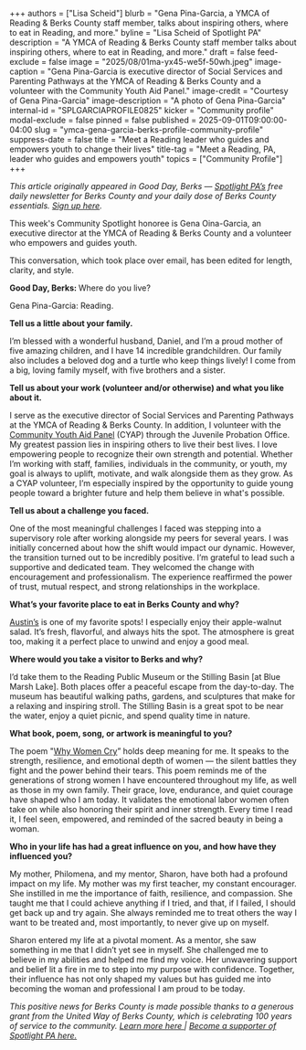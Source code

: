 +++
authors = ["Lisa Scheid"]
blurb = "Gena Pina-Garcia, a YMCA of Reading & Berks County staff member, talks about inspiring others, where to eat in Reading, and more."
byline = "Lisa Scheid of Spotlight PA"
description = "A YMCA of Reading & Berks County staff member talks about inspiring others, where to eat in Reading, and more."
draft = false
feed-exclude = false
image = "2025/08/01ma-yx45-we5f-50wh.jpeg"
image-caption = "Gena Pina-Garcia is executive director of Social Services and Parenting Pathways at the YMCA of Reading & Berks County and a volunteer with the Community Youth Aid Panel."
image-credit = "Courtesy of Gena Pina-Garcia"
image-description = "A photo of Gena Pina-Garcia"
internal-id = "SPLGARCIAPROFILE0825"
kicker = "Community profile"
modal-exclude = false
pinned = false
published = 2025-09-01T09:00:00-04:00
slug = "ymca-gena-garcia-berks-profile-community-profile"
suppress-date = false
title = "Meet a Reading leader who guides and empowers youth to change their lives"
title-tag = "Meet a Reading, PA, leader who guides and empowers youth"
topics = ["Community Profile"]
+++

<em>This article originally appeared in Good Day, Berks — </em><a href="https://www.spotlightpa.org/"><em>Spotlight PA’s</em></a><em> free daily newsletter for Berks County and your daily dose of Berks County essentials. </em><a href="https://www.spotlightpa.org/newsletters/gooddayberks/"><em>Sign up here</em></a><em>.</em>

This week&#39;s Community Spotlight honoree is Gena Oina-Garcia, an executive director at the YMCA of Reading &amp; Berks County and a volunteer who empowers and guides youth.

This conversation, which took place over email, has been edited for length, clarity, and style.

<strong>Good Day, Berks: </strong>Where do you live?

Gena Pina-Garcia: Reading.

<strong>Tell us a little about your family.</strong>

I’m blessed with a wonderful husband, Daniel, and I’m a proud mother of five amazing children, and I have 14 incredible grandchildren. Our family also includes a beloved dog and a turtle who keep things lively! I come from a big, loving family myself, with five brothers and a sister.

<strong>Tell us about your work (volunteer and/or otherwise) and what you like about it.</strong>

I serve as the executive director of Social Services and Parenting Pathways at the YMCA of Reading &amp; Berks County. In addition, I volunteer with the <a href="https://www.berkspa.gov/departments/juvenile-probation-office/community-youth-aid-panels">Community Youth Aid Panel</a> (CYAP) through the Juvenile Probation Office. My greatest passion lies in inspiring others to live their best lives. I love empowering people to recognize their own strength and potential. Whether I’m working with staff, families, individuals in the community, or youth, my goal is always to uplift, motivate, and walk alongside them as they grow. As a CYAP volunteer, I’m especially inspired by the opportunity to guide young people toward a brighter future and help them believe in what&#39;s possible.

<strong>Tell us about a challenge you faced.</strong>

One of the most meaningful challenges I faced was stepping into a supervisory role after working alongside my peers for several years. I was initially concerned about how the shift would impact our dynamic. However, the transition turned out to be incredibly positive. I’m grateful to lead such a supportive and dedicated team. They welcomed the change with encouragement and professionalism. The experience reaffirmed the power of trust, mutual respect, and strong relationships in the workplace.

<strong>What’s your favorite place to eat in Berks County and why?</strong>

<a href="https://www.austinsrestaurant.com/">Austin’s</a> is one of my favorite spots! I especially enjoy their apple-walnut salad. It’s fresh, flavorful, and always hits the spot. The atmosphere is great too, making it a perfect place to unwind and enjoy a good meal.

<strong>Where would you take a visitor to Berks and why?</strong>

I’d take them to the Reading Public Museum or the Stilling Basin \[at Blue Marsh Lake\]. Both places offer a peaceful escape from the day-to-day. The museum has beautiful walking paths, gardens, and sculptures that make for a relaxing and inspiring stroll. The Stilling Basin is a great spot to be near the water, enjoy a quiet picnic, and spend quality time in nature.

<strong>What book, poem, song, or artwork is meaningful to you?</strong>

The poem &#34;<a href="https://www.poeticexpressions.co.uk/poems/why-women-cry/">Why Women Cry</a>” holds deep meaning for me. It speaks to the strength, resilience, and emotional depth of women — the silent battles they fight and the power behind their tears. This poem reminds me of the generations of strong women I have encountered throughout my life, as well as those in my own family. Their grace, love, endurance, and quiet courage have shaped who I am today. It validates the emotional labor women often take on while also honoring their spirit and inner strength. Every time I read it, I feel seen, empowered, and reminded of the sacred beauty in being a woman.

<strong>Who in your life has had a great influence on you, and how have they influenced you?</strong>

My mother, Philomena, and my mentor, Sharon, have both had a profound impact on my life. My mother was my first teacher, my constant encourager. She instilled in me the importance of faith, resilience, and compassion. She taught me that I could achieve anything if I tried, and that, if I failed, I should get back up and try again. She always reminded me to treat others the way I want to be treated and, most importantly, to never give up on myself.

Sharon entered my life at a pivotal moment. As a mentor, she saw something in me that I didn’t yet see in myself. She challenged me to believe in my abilities and helped me find my voice. Her unwavering support and belief lit a fire in me to step into my purpose with confidence. Together, their influence has not only shaped my values but has guided me into becoming the woman and professional I am proud to be today.

<em>This positive news for Berks County is made possible thanks to a generous grant from the United Way of Berks County, which is celebrating 100 years of service to the community. </em><a href="https://spotlightpa.bluelena.io/lt.php?x=3DZy~GDMVaSa5H350_tFguBv1HIivQAiku0zkHo6InOfEpJ5yky.0OFr1X_ziN9vkfY4bHPJInKg"><em>Learn more here </em></a><em>| </em><a href="https://www.spotlightpa.org/support/"><em>Become a supporter of Spotlight PA here.</em></a>

